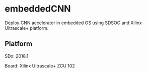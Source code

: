 # embeddedCNN
Deploy CNN accelerator in embedded OS using SDSOC and Xilinx Ultrascale+ platform.

## Platform

SDx: 2018.1 

Board: Xilinx Ultrascale+ ZCU 102